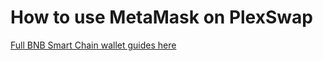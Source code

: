 # How to use MetaMask on PlexSwap

[Full BNB Smart Chain wallet guides here](https://docs.binance.org/smart-chain/wallet/metamask.html)

